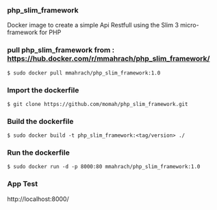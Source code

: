### php_slim_framework ###

 Docker image to create a simple Api Restfull using the Slim 3 micro-framework for PHP

### pull php_slim_framework from : https://hub.docker.com/r/mmahrach/php_slim_framework/ ###
```
$ sudo docker pull mmahrach/php_slim_framework:1.0
```

### Import the dockerfile ###
```
$ git clone https://github.com/momah/php_slim_framework.git
```
### Build the dockerfile ###

```
$ sudo docker build -t php_slim_framework:<tag/version> ./
```
### Run the dockerfile ###
 
```
$ sudo docker run -d -p 8000:80 mmahrach/php_slim_framework:1.0
```
### App Test ###
http://localhost:8000/

